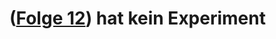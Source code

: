 # ([Folge 12](http://minkorrekt.de/methodisch-inkorrekt-folge-12a-du-wirst-wieder-angerufen/)) hat kein Experiment